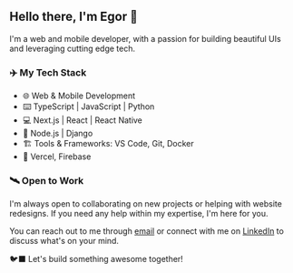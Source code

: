 ## Hello there, I'm Egor 👋

I'm a web and mobile developer, with a passion for building beautiful UIs and leveraging cutting edge tech.

### ✈️ My Tech Stack

- 🌐 Web & Mobile Development
- ⌨️ TypeScript | JavaScript | Python
- 💻 Next.js | React | React Native
- 🔧 Node.js | Django
- 🏗️ Tools & Frameworks: VS Code, Git, Docker
- 🔻 Vercel, Firebase

### 🛰️ Open to Work

I'm always open to collaborating on new projects or helping with website redesigns. If you need any help within my expertise, I'm here for you.

You can reach out to me through [email](mailto:egor.bezriadin.01@gmail.com) or connect with me on [LinkedIn](https://www.linkedin.com/in/egor-bezriadin/) to discuss what's on your mind.

🐦‍⬛ Let's build something awesome together!
